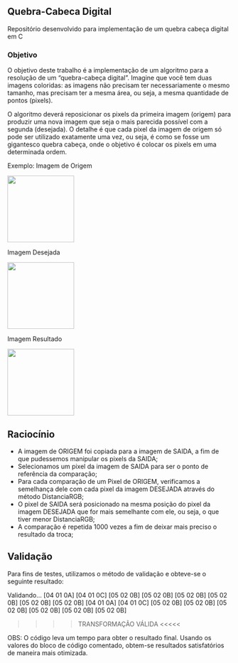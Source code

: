 ## Quebra-Cabeca Digital

Repositório desenvolvido para implementação de um quebra cabeça digital em C

### Objetivo

O objetivo deste trabalho é a implementação de um algoritmo para a resolução de um “quebra-cabeça digital”. Imagine que você tem duas imagens coloridas: as imagens não precisam ter necessariamente o mesmo tamanho, mas precisam ter a mesma área, ou seja, a mesma quantidade de pontos (pixels).

O algoritmo deverá reposicionar os pixels da primeira imagem (origem) para produzir uma nova imagem que seja o mais parecida possível   com a segunda (desejada). O detalhe é que cada pixel da imagem de origem só pode ser utilizado exatamente uma vez, ou seja, é como se fosse um gigantesco quebra cabeça, onde o objetivo é colocar os pixels em uma determinada ordem.

Exemplo:
Imagem de Origem

<img src = "https://github.com/bramos013/PSB-QuebraCabeca/blob/main/dali2.jpg" height = "150em" />

Imagem Desejada

<img src = "https://github.com/bramos013/PSB-QuebraCabeca/blob/main/dali1.jpg" height = "150em" />

Imagem Resultado

<img src = "https://github.com/bramos013/PSB-QuebraCabeca/blob/main/resultado.jpg" height = "150em" />

## Raciocínio 
- A imagem de ORIGEM foi copiada para a imagem de SAIDA, a fim de que pudessemos manipular os pixels da SAIDA;
- Selecionamos um pixel da imagem de SAIDA para ser o ponto de referência da comparação;
- Para cada comparação de um Pixel de ORIGEM, verificamos a semelhança dele com cada pixel da imagem DESEJADA através do método DistanciaRGB;
- O pixel de SAIDA será posicionado na mesma posição do pixel da imagem DESEJADA que for mais semelhante com ele, ou seja, o que tiver menor DistanciaRGB;
- A comparação é repetida 1000 vezes a fim de deixar mais preciso o resultado da troca;

## Validação
Para fins de testes, utilizamos o método de validação e obteve-se o seguinte resultado:


Validando...
[04 01 0A] [04 01 0C] [05 02 0B] [05 02 0B] [05 02 0B] [05 02 0B] [05 02 0B] [05 02 0B] 
[04 01 0A] [04 01 0C] [05 02 0B] [05 02 0B] [05 02 0B] [05 02 0B] [05 02 0B] [05 02 0B] 
>>>> TRANSFORMAÇÃO VÁLIDA <<<<< 


OBS: O código leva um tempo para obter o resultado final. Usando os valores do bloco de código comentado, obtem-se resultados satisfatórios de maneira mais otimizada.
